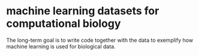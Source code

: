 # machine learning datasets for computational biology

The long-term goal is to write code together with the data to exemplify how machine learning is used for biological data.
